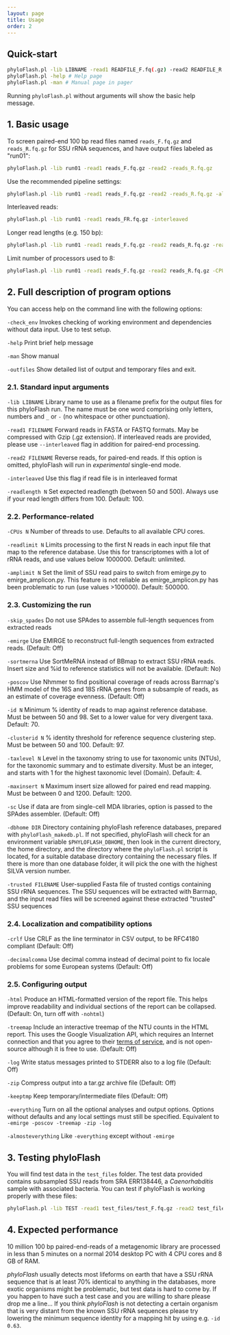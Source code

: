 ```yaml
---
layout: page
title: Usage
order: 2
---
```


## Quick-start

```bash
phyloFlash.pl -lib LIBNAME -read1 READFILE_F.fq(.gz) -read2 READFILE_R.fq(.gz) [options]
phyloFlash.pl -help # Help page
phyloFlash.pl -man # Manual page in pager
```

Running `phyloFlash.pl` without arguments will show the basic help message.

## 1. Basic usage

To screen paired-end 100 bp read files named `reads_F.fq.gz` and
`reads_R.fq.gz` for SSU rRNA sequences, and have output files labeled as
"run01":
```bash
phyloFlash.pl -lib run01 -read1 reads_F.fq.gz -read2 -reads_R.fq.gz
```

Use the recommended pipeline settings:
```bash
phyloFlash.pl -lib run01 -read1 reads_F.fq.gz -read2 -reads_R.fq.gz -almosteverything
```

Interleaved reads:
```bash
phyloFlash.pl -lib run01 -read1 reads_FR.fq.gz -interleaved
```

Longer read lengths (e.g. 150 bp):
```bash
phyloFlash.pl -lib run01 -read1 reads_F.fq.gz -read2 reads_R.fq.gz -readlength 150
```

Limit number of processors used to 8:
```bash
phyloFlash.pl -lib run01 -read1 reads_F.fq.gz -read2 reads_R.fq.gz -CPUs 8
```


## 2. Full description of program options

You can access help on the command line with the following options:

`-check_env` Invokes checking of working environment and dependencies without
data input. Use to test setup.

`-help` Print brief help message

`-man` Show manual

`-outfiles` Show detailed list of output and temporary files and exit.

### 2.1. Standard input arguments

`-lib LIBNAME` Library name to use as a filename prefix for the output files
for this phyloFlash run. The name must be one word comprising only letters,
numbers and `_` or `-` (no whitespace or other punctuation).

`-read1 FILENAME` Forward reads in FASTA or FASTQ formats. May be compressed
with Gzip (.gz extension). If interleaved reads are provided, please use
`--interleaved` flag in addition for paired-end processing.

`-read2 FILENAME` Reverse reads, for paired-end reads. If this option is
omitted, phyloFlash will run in *experimental* single-end mode.

`-interleaved` Use this flag if read file is in interleaved format

`-readlength N` Set expected readlength (between 50 and 500). Always use if
your read length differs from 100. Default: 100.

### 2.2. Performance-related

`-CPUs N` Number of threads to use. Defaults to all available CPU cores.

`-readlimit N` Limits processing to the first N reads in each input file that
map to the reference database. Use this for transcriptomes with a lot of rRNA
reads, and use values below 1000000. Default: unlimited.

`-amplimit N` Set the limit of SSU read pairs to switch from emirge.py to
emirge_amplicon.py. This feature is not reliable as emirge_amplicon.py has been
problematic to run (use values >100000). Default: 500000.

### 2.3. Customizing the run

`-skip_spades` Do not use SPAdes to assemble full-length sequences from
extracted reads

`-emirge` Use EMIRGE to reconstruct full-length sequences from extracted reads.
(Default: Off)

`-sortmerna` Use SortMeRNA instead of BBmap to extract SSU rRNA reads. Insert
size and %id to reference statistics will not be available. (Default: No)

`-poscov` Use Nhmmer to find positional coverage of reads across Barrnap's HMM
model of the 16S and 18S rRNA genes from a subsample of reads, as an estimate
of coverage evenness. (Default: Off)

`-id N` Minimum % identity of reads to map against reference database. Must be
between 50 and 98. Set to a lower value for very divergent taxa. Default: 70.

`-clusterid N` % identity threshold for reference sequence clustering step.
Must be between 50 and 100. Default: 97.

`-taxlevel N` Level in the taxonomy string to use for taxonomic units (NTUs),
for the taxonomic summary and to estimate diversity. Must be an integer, and
starts with 1 for the highest taxonomic level (Domain). Default: 4.

`-maxinsert N` Maximum insert size allowed for paired end read mapping. Must be
between 0 and 1200. Default: 1200.

`-sc` Use if data are from single-cell MDA libraries, option is passed to the
SPAdes assembler. (Default: Off)

`-dbhome DIR` Directory containing phyloFlash reference databases, prepared
with `phyloFlash_makedb.pl`. If not specified, phyloFlash will check for an
environment variable `$PHYLOFLASH_DBHOME`, then look in the current directory,
the home directory, and the directory where the `phyloFlash.pl` script is
located, for a suitable database directory containing the necessary files. If
there is more than one database folder, it will pick the one with the highest
SILVA version number.

`-trusted FILENAME` User-supplied Fasta file of trusted contigs containing SSU
rRNA sequences. The SSU sequences will be extracted with Barrnap, and the input
read files will be screened against these extracted "trusted" SSU sequences

### 2.4. Localization and compatibility options

`-crlf` Use CRLF as the line terminator in CSV output, to be RFC4180 compliant
(Default: Off)

`-decimalcomma` Use decimal comma instead of decimal point to fix locale
problems for some European systems (Default: Off)

### 2.5. Configuring output

`-html` Produce an HTML-formatted version of the report file. This helps
improve readability and individual sections of the report can be collapsed.
(Default: On, turn off with `-nohtml`)

`-treemap` Include an interactive treemap of the NTU counts in the HTML report.
This uses the Google Visualization API, which requires an Internet connection
and that you agree to their [terms of
service](https://developers.google.com/chart/terms), and is not open-source
although it is free to use. (Default: Off)

`-log` Write status messages printed to STDERR also to a log file (Default:
Off)

`-zip` Compress output into a tar.gz archive file (Default: Off)

`-keeptmp` Keep temporary/intermediate files (Default: Off)

`-everything` Turn on all the optional analyses and output options. Options
without defaults and any local settings must still be specified. Equivalent to
`-emirge -poscov -treemap -zip -log`

`-almosteverything` Like `-everything` except without `-emirge`

## 3. Testing phyloFlash

You will find test data in the `test_files` folder. The test data provided
contains subsampled SSU reads from SRA ERR138446, a *Caenorhabditis* sample
with associated bacteria. You can test if phyloFlash is working properly with
these files:

```bash
phyloFlash.pl -lib TEST -read1 test_files/test_F.fq.gz -read2 test_files/test_R.fq.gz
```

## 4. Expected performance

10 million 100 bp paired-end-reads of a metagenomic library are processed in
less than 5 minutes on a normal 2014 desktop PC with 4 CPU cores and 8 GB of
RAM.

*phyloFlash* usually detects most lifeforms on earth that have a SSU rRNA
sequence that is at least 70% identical to anything in the databases, more
exotic organisms might be problematic, but test data is hard to come by. If you
happen to have such a test case and you are willing to share please drop me a
line... If you think *phyloFlash* is not detecting a certain organism that is
very distant from the known SSU rRNA sequences please try lowering the minimum
sequence identity for a mapping hit by using e.g. `-id 0.63`.
